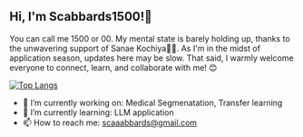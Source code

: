 ## Hi, I'm Scabbards1500!👋
You can call me 1500 or 00. My mental state is barely holding up, thanks to the unwavering support of Sanae Kochiya🐸🐍. 
As I'm in the midst of application season, updates here may be slow. That said, I warmly welcome everyone to connect, learn, and collaborate with me! 😊

[![Top Langs](https://github-readme-stats.vercel.app/api/top-langs/?username=Scabbards1500&layout=donut)](https://github.com/Scabbards1500/github-readme-stats)

- 🔭 I’m currently working on: Medical Segmenatation, Transfer learning
- 🌱 I’m currently learning: LLM application
- 📫 How to reach me: scaaabbards@gmail.com


